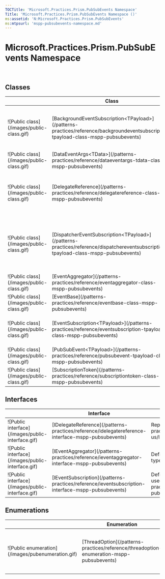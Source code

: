 ```yaml
---
TOCTitle: 'Microsoft.Practices.Prism.PubSubEvents Namespace'
Title: 'Microsoft.Practices.Prism.PubSubEvents Namespace ()'
ms:assetid: 'N:Microsoft.Practices.Prism.PubSubEvents'
ms:mtpsurl: 'mspp-pubsubevents-namespace.md'
---
```



# Microsoft.Practices.Prism.PubSubEvents Namespace

 
## Classes


<table>

<thead>
<tr class="header">
<th> </th>
<th>Class</th>
<th>Description</th>
</tr>
</thead>
<tbody>
<tr class="odd">
<td>![Public class](/images/public-class.gif)</td>
<td>[BackgroundEventSubscription&lt;TPayload&gt;](/patterns-practices/reference/backgroundeventsubscription-tpayload-class-mspp-pubsubevents)</td>
<td><div class="summary">
Extends [EventSubscription&lt;TPayload&gt;](/patterns-practices/reference/eventsubscription-tpayload-class-mspp-pubsubevents) to invoke the [Action](/patterns-practices/reference/eventsubscription-tpayload-action-property-mspp-pubsubevents) delegate in a background thread.
</div></td>
</tr>
<tr class="even">
<td>![Public class](/images/public-class.gif)</td>
<td>[DataEventArgs&lt;TData&gt;](/patterns-practices/reference/dataeventargs-tdata-class-mspp-pubsubevents)</td>
<td><div class="summary">
Generic arguments class to pass to event handlers that need to receive data.
</div></td>
</tr>
<tr class="odd">
<td>![Public class](/images/public-class.gif)</td>
<td>[DelegateReference](/patterns-practices/reference/delegatereference-class-mspp-pubsubevents)</td>
<td><div class="summary">
Represents a reference to a [Delegate](/patterns-practices/reference/http://msdn.microsoft.com/en-us/library/y22acf51) that may contain a [WeakReference](/patterns-practices/reference/http://msdn.microsoft.com/en-us/library/hbh8w2zd) to the target. This class is used internally by the Prism Library.
</div></td>
</tr>
<tr class="even">
<td>![Public class](/images/public-class.gif)</td>
<td>[DispatcherEventSubscription&lt;TPayload&gt;](/patterns-practices/reference/dispatchereventsubscription-tpayload-class-mspp-pubsubevents)</td>
<td><div class="summary">
Extends [EventSubscription&lt;TPayload&gt;](/patterns-practices/reference/eventsubscription-tpayload-class-mspp-pubsubevents) to invoke the [Action](/patterns-practices/reference/eventsubscription-tpayload-action-property-mspp-pubsubevents) delegate in a specific [SynchronizationContext](/patterns-practices/reference/http://msdn.microsoft.com/en-us/library/wx31754f).
</div></td>
</tr>
<tr class="odd">
<td>![Public class](/images/public-class.gif)</td>
<td>[EventAggregator](/patterns-practices/reference/eventaggregator-class-mspp-pubsubevents)</td>
<td><div class="summary">
Implements [IEventAggregator](/patterns-practices/reference/ieventaggregator-interface-mspp-pubsubevents).
</div></td>
</tr>
<tr class="even">
<td>![Public class](/images/public-class.gif)</td>
<td>[EventBase](/patterns-practices/reference/eventbase-class-mspp-pubsubevents)</td>
<td><div class="summary">
Defines a base class to publish and subscribe to events.
</div></td>
</tr>
<tr class="odd">
<td>![Public class](/images/public-class.gif)</td>
<td>[EventSubscription&lt;TPayload&gt;](/patterns-practices/reference/eventsubscription-tpayload-class-mspp-pubsubevents)</td>
<td><div class="summary">
Provides a way to retrieve a [Delegate](/patterns-practices/reference/http://msdn.microsoft.com/en-us/library/y22acf51) to execute an action depending on the value of a second filter predicate that returns true if the action should execute.
</div></td>
</tr>
<tr class="even">
<td>![Public class](/images/public-class.gif)</td>
<td>[PubSubEvent&lt;TPayload&gt;](/patterns-practices/reference/pubsubevent-tpayload-class-mspp-pubsubevents)</td>
<td><div class="summary">
Defines a class that manages publication and subscription to events.
</div></td>
</tr>
<tr class="odd">
<td>![Public class](/images/public-class.gif)</td>
<td>[SubscriptionToken](/patterns-practices/reference/subscriptiontoken-class-mspp-pubsubevents)</td>
<td><div class="summary">
Subscription token returned from [EventBase](/patterns-practices/reference/eventbase-class-mspp-pubsubevents) on subscribe.
</div></td>
</tr>
</tbody>
</table>

## Interfaces


<table>

<thead>
<tr class="header">
<th> </th>
<th>Interface</th>
<th>Description</th>
</tr>
</thead>
<tbody>
<tr class="odd">
<td>![Public interface](/images/public-interface.gif)</td>
<td>[IDelegateReference](/patterns-practices/reference/idelegatereference-interface-mspp-pubsubevents)</td>
<td><div class="summary">
Represents a reference to a [Delegate](/patterns-practices/reference/http://msdn.microsoft.com/en-us/library/y22acf51).
</div></td>
</tr>
<tr class="even">
<td>![Public interface](/images/public-interface.gif)</td>
<td>[IEventAggregator](/patterns-practices/reference/ieventaggregator-interface-mspp-pubsubevents)</td>
<td><div class="summary">
Defines an interface to get instances of an event type.
</div></td>
</tr>
<tr class="odd">
<td>![Public interface](/images/public-interface.gif)</td>
<td>[IEventSubscription](/patterns-practices/reference/ieventsubscription-interface-mspp-pubsubevents)</td>
<td><div class="summary">
Defines a contract for an event subscription to be used by [EventBase](/patterns-practices/reference/eventbase-class-mspp-pubsubevents).
</div></td>
</tr>
</tbody>
</table>

## Enumerations


<table>

<thead>
<tr class="header">
<th> </th>
<th>Enumeration</th>
<th>Description</th>
</tr>
</thead>
<tbody>
<tr class="odd">
<td>![Public enumeration](/images/pubenumeration.gif)</td>
<td>[ThreadOption](/patterns-practices/reference/threadoption-enumeration-mspp-pubsubevents)</td>
<td><div class="summary">
Specifies on which thread a [PubSubEvent&lt;TPayload&gt;](/patterns-practices/reference/pubsubevent-tpayload-class-mspp-pubsubevents) subscriber will be called.
</div></td>
</tr>
</tbody>
</table>
